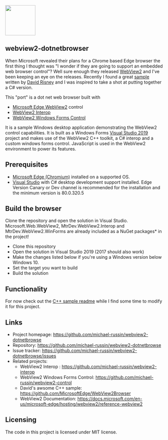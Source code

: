 <img src="https://github.com/michael-russin/webview2-dotnetbrowser/blob/master/icon.png" width="96">

## webview2-dotnetbrowser
When Microsoft revealed their plans for a Chrome based Edge browser the first thing I thought was "I wonder if they are going to support an embedded web browser control"?  Well sure enough they released [WebView2](https://github.com/MicrosoftEdge/WebView2Browser) and I've been keeping an eye on the releases.  Recently I found a great [sample](https://github.com/MicrosoftEdge/WebView2Browser) written by [David Risney](https://github.com/david-risney) and I was inspired to take a shot at putting together a C# version.

This "port" is a dot net web browser built with
* [Microsoft Edge WebView2](https://docs.microsoft.com/en-us/microsoft-edge/hosting/webview2) control
* [WebView2 Interop](https://github.com/michael-russin/webview2-interop)
* [WebView2 Windows Forms Control](https://github.com/michael-russin/webview2-control)

It is a sample Windows desktop application demonstrating the WebView2 control capabilities. It is built as a Windows Forms [Visual Studio 2019](https://visualstudio.microsoft.com/vs/) project and makes use of the WebView2 C++ toolkit, a C# interop and a custom windows forms control.  JavaScript is used in the WebView2 environment to power its features.

## Prerequisites
- [Microsoft Edge (Chromium)](https://www.microsoftedgeinsider.com/en-us/download/) installed on a supported OS.
- [Visual Studio](https://visualstudio.microsoft.com/vs/) with C# desktop development support installed.
Edge Version Canary or Dev channel is recommended for the installation and the minimum version is 80.0.320.5

## Build the browser
Clone the repository and open the solution in Visual Studio. Microsoft.Web.WebView2, MtrDev.WebView2.Interop and MtrDev.WebView2.WinForms are already included as a NuGet packages* in the project!

- Clone this repository
- Open the solution in Visual Studio 2019 (2017 should also work)
- Make the changes listed below if you're using a Windows version below Windows 10.
- Set the target you want to build 
- Build the solution

## Functionality
For now check out the [C++ sample readme](https://github.com/MicrosoftEdge/WebView2Browser/blob/master/README.md) while I find some time to modify it for this project.

## Links
- Project homepage: https://github.com/michael-russin/webview2-dotnetbrowse
- Repository: https://github.com/michael-russin/webview2-dotnetbrowse
- Issue tracker: https://github.com/michael-russin/webview2-dotnetbrowse/issues
- Related projects:
  - WebView2 Interop : https://github.com/michael-russin/webview2-interop
  - WebView2 Windows Forms Control: https://github.com/michael-russin/webview2-control
  - David's awsome C++ sample: https://github.com/MicrosoftEdge/WebView2Browser
  - WebView2 Documentation: https://docs.microsoft.com/en-us/microsoft-edge/hosting/webview2/reference-webview2
  
## Licensing
The code in this project is licensed under MIT license.
